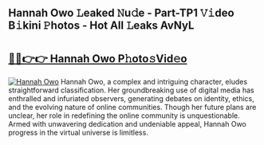## Hannah Owo 𝙻eaked 𝙽u𝚍e - Part-TP1 𝚅𝚒deo B𝚒kini 𝙿hotos - Hot All 𝙻eaks AvNyL

# <h2><a href="http://ld0ruco.urlbe.top/?page=Hannah+Owo">🔗🔗👉👉 Hannah Owo P𝚑oto𝚜Vid𝚎o</a></h2>

[![Hannah Owo](https://i.imgur.com/eBuTRDB.gif)](http://ld0ruco.urlbe.top/?page=Hannah+Owo)
Hannah Owo, a complex and intriguing character, eludes straightforward classification. Her groundbreaking use of digital media has enthralled and infuriated observers, generating debates on identity, ethics, and the evolving nature of online communities. Though her future plans are unclear, her role in redefining the online community is unquestionable. Armed with unwavering dedication and undeniable appeal, Hannah Owo progress in the virtual universe is limitless.
